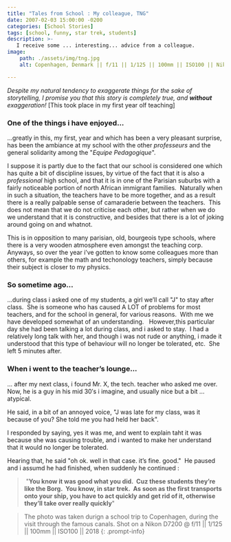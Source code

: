 ```yaml
---
title: "Tales from School : My colleague, TNG"
date: 2007-02-03 15:00:00 -0200
categories: [School Stories]
tags: [school, funny, star trek, students] 
description: >-
   I receive some ... interesting... advice from a colleague. 
image: 
    path: ./assets/img/tng.jpg
    alt: Copenhagen, Denmark || f/11 || 1/125 || 100mm || ISO100 || Nikon D7200 || 2018

---
```

*Despite my natural tendency to exaggerate things for the sake of storytelling, I promise you that this story is completely true, and **without** exaggeration!* [This took place in my first year olf teaching]

### One of the things i have enjoyed...
...greatly in this, my first, year and which has been a very pleasant surprise, has been the ambiance at my school with the other _professeurs_ and the general solidarity among the "*Equipe Pedagogique*".

I suppose it is partly due to the fact that our school is considered one which has quite a bit of discipline issues, by virtue of the fact that it is also a _professional_ high school, and that it is in one of the Parisian suburbs with a fairly noticeable portion of north African immigrant families.  Naturally when in such a situation, the teachers have to be more together, and as a result there is a really palpable sense of camaraderie between the teachers.  This does not mean that we do not criticise each other, but rather when we do we understand that it is constructive, and besides that there is a lot of joking around going on and whatnot.

This is in opposition to many parisian, old, bourgeois type schools, where there is a very wooden atmosphere even amongst the teaching corp.  Anyways, so over the year i’ve gotten to know some colleagues more than others, for example the math and techonology teachers, simply because their subject is closer to my physics.

### So sometime ago...
...during class i asked one of my students, a girl we’ll call "J" to stay after class.  She is someone who has caused A LOT of problems for most teachers, and for the school in general, for various reasons.  With me we have developed somewhat of an understanding.   However,this particular day she had been talking a lot during class, and i asked to stay.  I had a relatively long talk with her, and though i was not rude or anything, i made it understood that this type of behaviour will no longer be tolerated, etc.  She left 5 minutes after. 

### When i went to the teacher’s lounge...
... after my next class, i found Mr. X, the tech. teacher who asked me over.  Now, he is a guy in his mid 30′s i imagine, and usually nice but a bit … atypical.  

He said, in a bit of an annoyed voice, "J was late for my class, was it because of you? She told me you had held her back".  

I responded by saying, yes it was me, and went to explain taht it was because she was causing trouble, and i wanted to make her understand that it would no longer be tolerated.

Hearing that, he said "oh ok. well in that case. it’s fine. good."  He paused and i assumd he had finished, when suddenly he continued :

>  "**You know it was good what you did.  Cuz these students they’re like the Borg.  You know, in star trek.  As soon as the first transports onto your ship, you have to act quickly and get rid of it, otherwise they’ll take over really quickly**"

> The photo was taken durign a school trip to Copenhagen, during the visit through the famous canals. Shot on a Nikon D7200 @ f/11 || 1/125 || 100mm || ISO100 || 2018 
{: .prompt-info}



